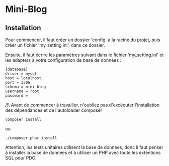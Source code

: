 # Mini-Blog


## Installation

Pour commencer, il faut créer un dossier 'config' à la racine du projet, puis créer un fichier 'my_setting.ini', dans ce dossier.

Ensuite, il faut écrire les paramètres suivant dans le fichier 'my_setting.ini' et les adapters à votre configuration de base de données :

```
[database]
driver = mysql
host = localhost
port = 3306
schema = mini_blog
username = root
password =
```

/!\ Avant de commencer à travailler, n'oubliez pas d'excécuter l'installation des dépendances et de l'autoloader composer

```
composer install
```

ou

```
./composer.phar install
```

Attention, les tests unitaires utilisent la base de données, donc il faut penser à installer la base de données et à utiliser un PHP avec toute les extentions SQL pour PDO.
